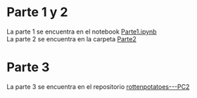 # Parte 1 y 2

La parte 1 se encuentra en el notebook [Parte1.ipynb](https://github.com/chandler-pc/Desarrollo-CC3S2/blob/main/PC2/Parte1.ipynb)  
La parte 2 se encuentra en la carpeta  [Parte2](https://github.com/chandler-pc/Desarrollo-CC3S2/tree/main/PC2/Parte2)  

# Parte 3
La parte 3 se encuentra en el repositorio [rottenpotatoes---PC2](https://github.com/chandler-pc/rottenpotatoes---PC2)
